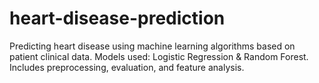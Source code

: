 # heart-disease-prediction
Predicting heart disease using machine learning algorithms based on patient clinical data. Models used: Logistic Regression &amp; Random Forest. Includes preprocessing, evaluation, and feature analysis.
